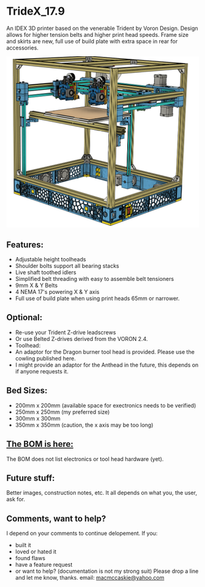 # TrideX_17.9
An IDEX 3D printer based on the venerable Trident by Voron Design.  Design allows for higher tension belts and higher print head speeds. Frame size and skirts are new, full use of build plate with extra space in rear for accessories.

![Belted Z](https://github.com/YesterdaysCoffee/TrideX_17.9/blob/main/Images/Belted%20Z.png )
## Features:
- Adjustable height toolheads
- Shoulder bolts support all bearing stacks
- Live shaft toothed idlers 
- Simplified belt threading with easy to assemble belt tensioners
- 9mm X & Y Belts
- 4 NEMA 17's powering X & Y axis
- Full use of build plate when using print heads 65mm or narrower.

## Optional:
- Re-use your Trident Z-drive leadscrews
- Or use Belted Z-drives derived from the VORON 2.4.
- Toolhead:
-   An adaptor for the Dragon burner tool head is provided.  Please use the cowling published here.
-   I might provide an adaptor for the Anthead in the future, this depends on if anyone requests it.
  
## Bed Sizes:
- 200mm x 200mm (available space for exectronics needs to be verified)
- 250mm x 250mm (my preferred size)
- 300mm x 300mm
- 350mm x 350mm  (caution, the x axis may be too long)

## [The BOM is here:]( https://docs.google.com/spreadsheets/d/e/2PACX-1vTi7BXCdwXABu654JJwkuEAczqV8oCrgSzs1avbypUe_aI0Z33wDMpEZaGW98XtweH8u0fsfI44mL3v/pubhtml )
The BOM does not list electronics or tool head hardware (yet).

## Future stuff:
Better images, construction notes, etc.  It all depends on what you, the user, ask for.

## Comments, want to help?
I depend on your comments to continue delopement.  If you: 
- built it
- loved or hated it
- found flaws
- have a feature request
- or want to help? (documentation is not my strong suit)
Please drop a line and let me know, thanks.
email: macmccaskie@yahoo.com
